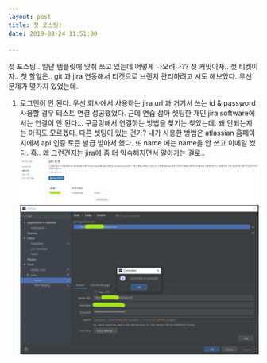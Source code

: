 ```yaml
---
layout: post
title: 첫 포스팅! 
date: 2019-08-24 11:51:00

---
```


첫 포스팅.. 
일단 템플릿에 맞춰 쓰고 있는데 어떻게 나오려나??
첫 커밋이자.. 첫 티켓이자.. 첫 할일은.. 
git 과 jira 연동해서 티켓으로 브랜치 관리하려고 시도 해보았다. 
우선 문제가 몇가지 있었는데.

1. 로그인이 안 된다. 
우선 회사에서 사용하는 jira url 과 거기서 쓰는 id & password 사용할 경우 테스트 연결 성공했었다.
근데 연습 삼아 셋팅한 개인 jira software에서는 연결이 안 된다...
구글링해서 연결하는 방법을 찾기는 찾았는데. 왜 안되는지는 아직도 모르겠다. 다른 셋팅이 있는 건가?
내가 사용한 방법은 atlassian 홈페이지에서 api 인증 토큰 발급 받아서 했다. 또 name 에는 name을 안 쓰고 이메일 썼다.
흑.. 왜 그런건지는 jira에 좀 더 익숙해지면서 알아가는 걸로.. 
![jira-api-token](../assets/img/20190814/jira-api-token.jpg)
![jira-intellij-test](../assets/img/20190814/jira-intellij-test.jpg)

